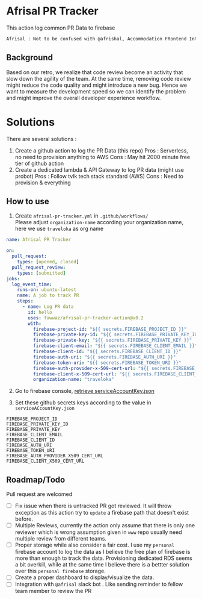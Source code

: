 # Afrisal PR Tracker

This action log common PR Data to firebase

```txt
Afrisal : Not to be confused with @afrishal, Accommodation FRontend Integration System for ALl. (pun intended)
```

## Background

Based on our retro, we realize that code review become an activity that slow down the agility of the team. At the same time, removing code review might reduce the code quality and might introduce a new bug. Hence we want to measure the development speed so we can identify the problem and might improve the overall developer experience workflow.

# Solutions

There are several solutions :

1. Create a github action to log the PR Data (this repo)
   Pros : Serverless, no need to provision anything to AWS
   Cons : May hit 2000 minute free tier of github action
2. Create a dedicated lambda & API Gateway to log PR data (might use probot)
   Pros : Follow tvlk tech stack standard (AWS)
   Cons : Need to provision & everything

## How to use

1. Create `afrisal-pr-tracker.yml` in `.github/workflows/`  
   Please adjust `organization-name` according your organization name, here we use `traveloka` as org name

```yml
name: Afrisal PR Tracker

on:
  pull_request:
    types: [opened, closed]
  pull_request_review:
    types: [submitted]
jobs:
  log_event_time:
    runs-on: ubuntu-latest
    name: A job to track PR
    steps:
      - name: Log PR data
        id: hello
        uses: fawwaz/afrisal-pr-tracker-action@v0.2
        with:
          firebase-project-id: "${{ secrets.FIREBASE_PROJECT_ID }}"
          firebase-private-key-id: "${{ secrets.FIREBASE_PRIVATE_KEY_ID }}"
          firebase-private-key: "${{ secrets.FIREBASE_PRIVATE_KEY }}"
          firebase-client-email: "${{ secrets.FIREBASE_CLIENT_EMAIL }}"
          firebase-client-id: "${{ secrets.FIREBASE_CLIENT_ID }}"
          firebase-auth-uri: "${{ secrets.FIREBASE_AUTH_URI }}"
          firebase-token-uri: "${{ secrets.FIREBASE_TOKEN_URI }}"
          firebase-auth-provider-x-509-cert-url: "${{ secrets.FIREBASE_AUTH_PROVIDER_X509_CERT_URL }}"
          firebase-client-x-509-cert-url: "${{ secrets.FIREBASE_CLIENT_X509_CERT_URL }}"
          organization-name: "traveloka"
```

2. Go to firebase console, [retrieve serviceAccountKey.json](https://firebase.google.com/docs/admin/setup#initialize-sdk)

3. Set these github secrets keys according to the value in `serviceACcountKey.json`

```
FIREBASE_PROJECT_ID
FIREBASE_PRIVATE_KEY_ID
FIREBASE_PRIVATE_KEY
FIREBASE_CLIENT_EMAIL
FIREBASE_CLIENT_ID
FIREBASE_AUTH_URI
FIREBASE_TOKEN_URI
FIREBASE_AUTH_PROVIDER_X509_CERT_URL
FIREBASE_CLIENT_X509_CERT_URL
```

## Roadmap/Todo

Pull request are welcomed

- [ ] Fix issue when there is untracked PR got reviewed. It will throw exception as this action try to `update` a firebase path that doesn't exist before.
- [ ] Multiple Reviews, currently the action only assume that there is only one reviewer which is wrong assumption given in `www` repo usually need multiple review from different teams.
- [ ] Proper storage while also consider a fair cost. I use my `personal` firebase account to log the data as I believe the free plan of firebase is more than enough to track the data. Provisioning dedicated RDS seems a bit overkill, while at the same time I believe there is a bettter solution over this `personal firebase` storage.
- [ ] Create a proper dashboard to display/visualize the data.
- [ ] Integration with `@afrisal` slack bot . Like sending reminder to fellow team member to review the PR
